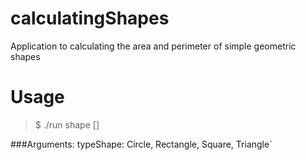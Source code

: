 # calculatingShapes
Application to calculating the area and perimeter of simple geometric shapes

# Usage
>$ ./run shape [<typeShape>]

###Arguments:
typeShape: Circle, Rectangle, Square, Triangle`

